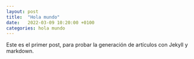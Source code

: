 ```yaml
---
layout: post
title:  "Hola mundo"
date:   2022-03-09 10:20:00 +0100
categories: hola mundo
---
```


Este es el primer post, para probar la generación de artículos con Jekyll y markdown.
